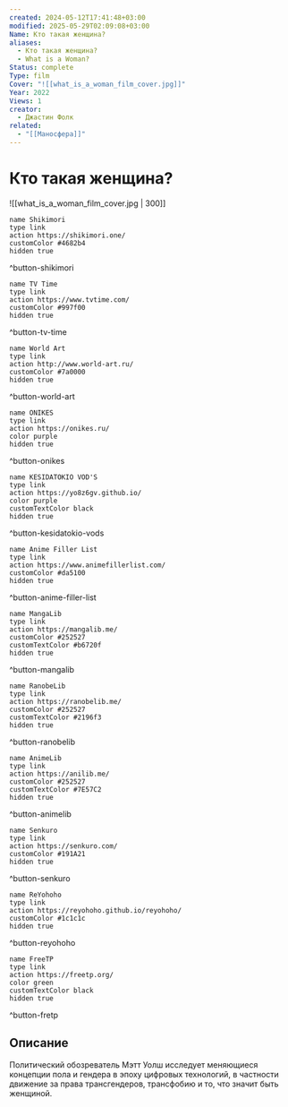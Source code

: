 ```yaml
---
created: 2024-05-12T17:41:48+03:00
modified: 2025-05-29T02:09:08+03:00
Name: Кто такая женщина?
aliases:
  - Кто такая женщина?
  - What is a Woman?
Status: complete
Type: film
Cover: "![[what_is_a_woman_film_cover.jpg]]"
Year: 2022
Views: 1
creator:
  - Джастин Фолк
related:
  - "[[Маносфера]]"
---
```


# Кто такая женщина?

![[what_is_a_woman_film_cover.jpg | 300]]


```button
name Shikimori
type link
action https://shikimori.one/
customColor #4682b4
hidden true
```
^button-shikimori

```button
name TV Time
type link
action https://www.tvtime.com/
customColor #997f00
hidden true
```
^button-tv-time

```button
name World Art
type link
action http://www.world-art.ru/
customColor #7a0000
hidden true
```
^button-world-art

```button
name ONIKES
type link
action https://onikes.ru/
color purple
hidden true
```
^button-onikes

```button
name KESIDATOKIO VOD'S
type link
action https://yo8z6gv.github.io/
color purple
customTextColor black
hidden true
```
^button-kesidatokio-vods

```button
name Anime Filler List
type link
action https://www.animefillerlist.com/
customColor #da5100
hidden true
```
^button-anime-filler-list

```button
name MangaLib
type link
action https://mangalib.me/
customColor #252527
customTextColor #b6720f
hidden true
```
^button-mangalib

```button
name RanobeLib
type link
action https://ranobelib.me/
customColor #252527
customTextColor #2196f3
hidden true
```
^button-ranobelib

```button
name AnimeLib
type link
action https://anilib.me/
customColor #252527
customTextColor #7E57C2
hidden true
```
^button-animelib

```button
name Senkuro
type link
action https://senkuro.com/
customColor #191A21
hidden true
```
^button-senkuro

```button
name ReYohoho
type link
action https://reyohoho.github.io/reyohoho/
customColor #1c1c1c
hidden true
```
^button-reyohoho

```button
name FreeTP
type link
action https://freetp.org/
color green
customTextColor black
hidden true
```
^button-fretp

## Описание

Политический обозреватель Мэтт Уолш исследует меняющиеся концепции пола и гендера в эпоху цифровых технологий, в частности движение за права трансгендеров, трансфобию и то, что значит быть женщиной.
